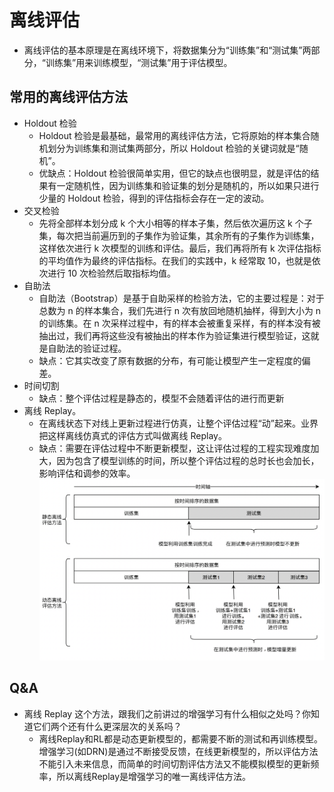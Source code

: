 # 离线评估
- 离线评估的基本原理是在离线环境下，将数据集分为“训练集”和“测试集”两部分，“训练集”用来训练模型，“测试集”用于评估模型。

## 常用的离线评估方法
- Holdout 检验
  - Holdout 检验是最基础，最常用的离线评估方法，它将原始的样本集合随机划分为训练集和测试集两部分，所以 Holdout 检验的关键词就是“随机”。
  - 优缺点：Holdout 检验很简单实用，但它的缺点也很明显，就是评估的结果有一定随机性，因为训练集和验证集的划分是随机的，所以如果只进行少量的 Holdout 检验，得到的评估指标会存在一定的波动。
- 交叉检验
  - 先将全部样本划分成 k 个大小相等的样本子集，然后依次遍历这 k 个子集，每次把当前遍历到的子集作为验证集，其余所有的子集作为训练集，这样依次进行 k 次模型的训练和评估。最后，我们再将所有 k 次评估指标的平均值作为最终的评估指标。在我们的实践中，k 经常取 10，也就是依次进行 10 次检验然后取指标均值。
- 自助法
  - 自助法（Bootstrap）是基于自助采样的检验方法，它的主要过程是：对于总数为 n 的样本集合，我们先进行 n 次有放回地随机抽样，得到大小为 n 的训练集。在 n 次采样过程中，有的样本会被重复采样，有的样本没有被抽出过，我们再将这些没有被抽出的样本作为验证集进行模型验证，这就是自助法的验证过程。
  - 缺点：它其实改变了原有数据的分布，有可能让模型产生一定程度的偏差。
- 时间切割
  - 缺点：整个评估过程是静态的，模型不会随着评估的进行而更新
- 离线 Replay。
  - 在离线状态下对线上更新过程进行仿真，让整个评估过程“动”起来。业界把这样离线仿真式的评估方式叫做离线 Replay。
  - 缺点：需要在评估过程中不断更新模型，这让评估过程的工程实现难度加大，因为包含了模型训练的时间，所以整个评估过程的总时长也会加长，影响评估和调参的效率。
![img_10.png](img_10.png)

## Q&A
- 离线 Replay 这个方法，跟我们之前讲过的增强学习有什么相似之处吗？你知道它们两个还有什么更深层次的关系吗？
  - 离线Replay和RL都是动态更新模型的，都需要不断的测试和再训练模型。增强学习(如DRN)是通过不断接受反馈，在线更新模型的，所以评估方法不能引入未来信息，而简单的时间切割评估方法又不能模拟模型的更新频率，所以离线Replay是增强学习的唯一离线评估方法。